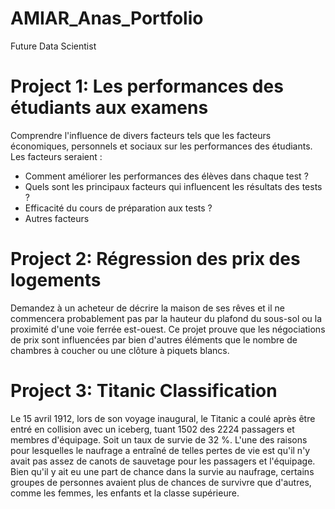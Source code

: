 # AMIAR_Anas_Portfolio
Future Data Scientist 

# Project 1: Les performances des étudiants aux examens
Comprendre l'influence de divers facteurs tels que les facteurs économiques, personnels et sociaux sur les performances des étudiants.
Les facteurs seraient :
 * Comment améliorer les performances des élèves dans chaque test ?
 * Quels sont les principaux facteurs qui influencent les résultats des tests ?
 * Efficacité du cours de préparation aux tests ?
 * Autres facteurs
 
 # Project 2: Régression des prix des logements
 Demandez à un acheteur de décrire la maison de ses rêves et il ne commencera probablement pas par la hauteur du plafond du sous-sol ou la proximité d'une voie ferrée est-ouest. 
 Ce projet prouve que les négociations de prix sont influencées par bien d'autres éléments que le nombre de chambres à coucher ou une clôture à piquets blancs.

# Project 3: Titanic Classification 
 Le 15 avril 1912, lors de son voyage inaugural, le Titanic a coulé après être entré en collision avec un iceberg, tuant 1502 des 2224 passagers et membres d'équipage. Soit un taux de survie de 32 %.
    L'une des raisons pour lesquelles le naufrage a entraîné de telles pertes de vie est qu'il n'y avait pas assez de canots de sauvetage pour les passagers et l'équipage.
    Bien qu'il y ait eu une part de chance dans la survie au naufrage, certains groupes de personnes avaient plus de chances de survivre que d'autres, comme les femmes, les enfants et la classe supérieure.
